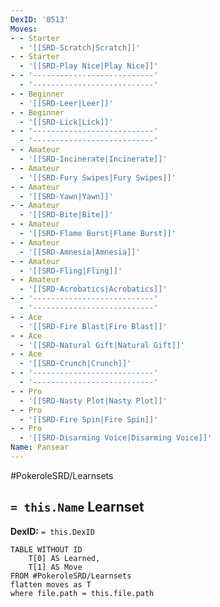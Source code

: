 ```yaml
---
DexID: '0513'
Moves:
- - Starter
  - '[[SRD-Scratch|Scratch]]'
- - Starter
  - '[[SRD-Play Nice|Play Nice]]'
- - '---------------------------'
  - '---------------------------'
- - Beginner
  - '[[SRD-Leer|Leer]]'
- - Beginner
  - '[[SRD-Lick|Lick]]'
- - '---------------------------'
  - '---------------------------'
- - Amateur
  - '[[SRD-Incinerate|Incinerate]]'
- - Amateur
  - '[[SRD-Fury Swipes|Fury Swipes]]'
- - Amateur
  - '[[SRD-Yawn|Yawn]]'
- - Amateur
  - '[[SRD-Bite|Bite]]'
- - Amateur
  - '[[SRD-Flame Burst|Flame Burst]]'
- - Amateur
  - '[[SRD-Amnesia|Amnesia]]'
- - Amateur
  - '[[SRD-Fling|Fling]]'
- - Amateur
  - '[[SRD-Acrobatics|Acrobatics]]'
- - '---------------------------'
  - '---------------------------'
- - Ace
  - '[[SRD-Fire Blast|Fire Blast]]'
- - Ace
  - '[[SRD-Natural Gift|Natural Gift]]'
- - Ace
  - '[[SRD-Crunch|Crunch]]'
- - '---------------------------'
  - '---------------------------'
- - Pro
  - '[[SRD-Nasty Plot|Nasty Plot]]'
- - Pro
  - '[[SRD-Fire Spin|Fire Spin]]'
- - Pro
  - '[[SRD-Disarming Voice|Disarming Voice]]'
Name: Pansear
---
```


#PokeroleSRD/Learnsets

## `= this.Name` Learnset

**DexID:** `= this.DexID`

```dataview
TABLE WITHOUT ID
    T[0] AS Learned,
    T[1] AS Move
FROM #PokeroleSRD/Learnsets
flatten moves as T
where file.path = this.file.path
```
